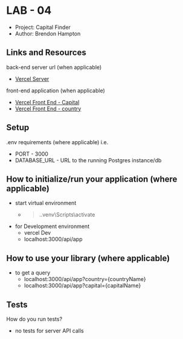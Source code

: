 # LAB - 04
- Project: Capital Finder
 - Author: Brendon Hampton

## Links and Resources
back-end server url (when applicable)
- [Vercel Server](https://vercel.com/brendonlh/capital-finder-brendon)

front-end application (when applicable)
- [Vercel Front End - Capital](https://capital-finder-brendon.vercel.app/api/app?capital=london)
- [Vercel Front End - country](https://capital-finder-brendon.vercel.app/api/app?country=mexico)
## Setup
.env requirements (where applicable)
i.e.

- PORT - 3000
- DATABASE_URL - URL to the running Postgres instance/db

## How to initialize/run your application (where applicable)
- start virtual environment
    - >.\.venv\Scripts\activate
- for Development environment
  - vercel Dev
  - localhost:3000/api/app

## How to use your library (where applicable)
- to get a query
  - localhost:3000/api/app?country={countryName}
  - localhost:3000/api/app?capital={capitalName}

## Tests
How do you run tests?
-   no tests for server API calls